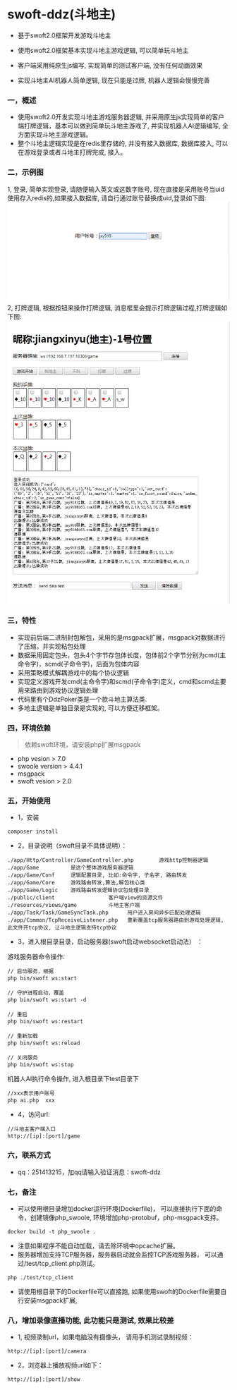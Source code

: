 # swoft-ddz(斗地主)

* 基于swoft2.0框架开发游戏斗地主

* 使用swoft2.0框架基本实现斗地主游戏逻辑, 可以简单玩斗地主
* 客户端采用纯原生js编写, 实现简单的测试客户端, 没有任何动画效果
* 实现斗地主AI机器人简单逻辑, 现在只能是过牌, 机器人逻辑会慢慢完善

### 一，概述

* 使用swoft2.0开发实现斗地主游戏服务器逻辑, 并采用原生js实现简单的客户端打牌逻辑，基本可以做到简单玩斗地主游戏了, 并实现机器人AI逻辑编写, 全方面实现斗地主游戏逻辑。
* 整个斗地主逻辑实现是在redis里存储的, 并没有接入数据库, 数据库接入, 可以在游戏登录或者斗地主打牌完成, 接入。

### 二，示例图
1, 登录, 简单实现登录, 请随便输入英文或这数字账号, 现在直接是采用账号当uid使用存入redis的,如果接入数据库, 请自行通过账号替换成uid,登录如下图:
![游戏demo1](images/demo1.png)
2, 打牌逻辑, 根据按钮来操作打牌逻辑, 消息框里会提示打牌逻辑过程,打牌逻辑如下图:
![游戏demo2](images/demo2.png)

 
### 三，特性

* 实现前后端二进制封包解包，采用的是msgpack扩展，msgpack对数据进行了压缩，并实现粘包处理
* 数据采用固定包头，包头4个字节存包体长度，包体前2个字节分别为cmd(主命令字)，scmd(子命令字)，后面为包体内容
* 采用策略模式解耦游戏中的每个协议逻辑
* 实现定义游戏开发cmd(主命令字)和scmd(子命令字)定义，cmd和scmd主要用来路由到游戏协议逻辑处理
* 代码里有个DdzPoker类是一个款斗地主算法类.
* 多地主逻辑是单独目录是实现的, 可以方便迁移框架。
          
### 四，环境依赖

>依赖swoft环境，请安装php扩展msgpack
 
* php vesion > 7.0
* swoole version > 4.4.1   
* msgpack
* swoft vesion > 2.0

     
### 五，开始使用
* 1，安装

```
composer install

``` 

* 2，目录说明（swoft目录不具体说明）：

```
./app/Http/Controller/GameController.php		游戏http控制器逻辑
./app/Game		    是这个整体游戏服务器逻辑
./app/Game/Conf	    逻辑配置目录, 比如:命令字, 子名字, 路由转发
./app/Game/Core		游戏路由转发,算法,解包核心类
./app/Game/Logic	游戏路由转发逻辑协议包处理目录
./public/client				    客户端view的资源文件
./resources/views/game		    斗地主客户端
./app/Task/Task/GameSyncTask.php	  用户进入房间异步匹配处理逻辑
./app/Common/TcpReceiveListener.php	  重新覆盖tcp服务器路由到游戏处理逻辑, 此文件开tcp协议, 让斗地主逻辑支持tcp协议

``` 
         
* 3，进入根目录目录，启动服务器(swoft启动websocket启动法） ：

游戏服务器命令操作:

```
// 启动服务，根据
php bin/swoft ws:start

// 守护进程启动，覆盖 
php bin/swoft ws:start -d

// 重启
php bin/swoft ws:restart

// 重新加载
php bin/swoft ws:reload

// 关闭服务
php bin/swoft ws:stop

```  

机器人AI执行命令操作, 进入根目录下test目录下

```
//xxx表示用户账号
php ai.php  xxx   

```
 

* 4，访问url:

```
//斗地主客户端入口
http://[ip]:[port]/game

```


### 六，联系方式

* qq：251413215，加qq请输入验证消息：swoft-ddz

### 七，备注

* 可以使用根目录增加docker运行环境(Dockerfile)， 可以直接执行下面的命令，创建镜像php_swoole, 环境增加php-protobuf，php-msgpack支持。 

```
docker build -t php_swoole .

```
* 注意如果程序不能自动加载，请去除环境中opcache扩展。
* 服务器增加支持TCP服务器，服务器启动就会监控TCP游戏服务器， 可以通过/test/tcp_client.php测试。

```
php ./test/tcp_client

```
    
* 请使用根目录下的Dockerfile可以直接跑, 如果使用swoft的Dockerfile需要自行安装msgpack扩展,  

### 八，增加录像直播功能, 此功能只是测试, 效果比较差

* 1, 视频录制url，如果电脑没有摄像头， 请用手机测试录制视频：

````
http://[ip]:[port]/camera
````

* 2，浏览器上播放视频url如下：

```
http://[ip]:[port]/show
```



